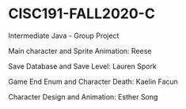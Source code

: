 # CISC191-FALL2020-C
Intermediate Java - Group Project

Main character and Sprite Animation:
Reese

Save Database and Save Level:
Lauren Spork

Game End Enum and Character Death:
Kaelin Facun

Character Design and Animation:
Esther Song
